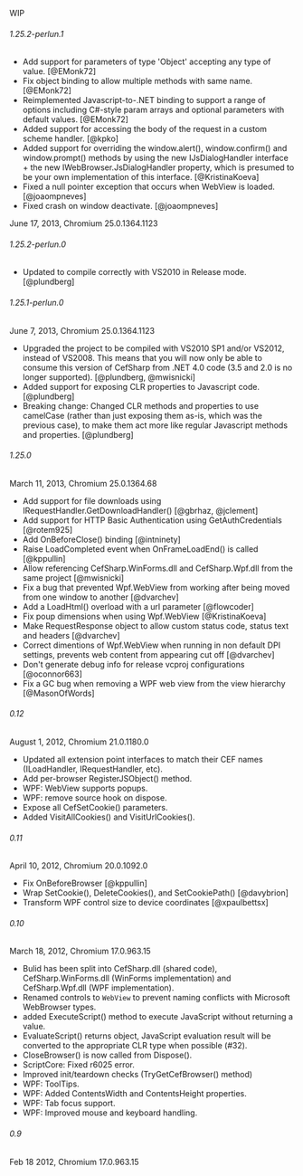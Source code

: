 WIP
###### 1.25.2-perlun.1

- Add support for parameters of type 'Object' accepting any type of value. [@EMonk72]
- Fix object binding to allow multiple methods with same name. [@EMonk72]
- Reimplemented Javascript-to-.NET binding to support a range of options including C#-style param arrays and optional parameters
  with default values. [@EMonk72]
- Added support for accessing the body of the request in a custom scheme handler. [@kpko]
- Added support for overriding the window.alert(), window.confirm() and window.prompt() methods by using the new IJsDialogHandler
  interface + the new IWebBrowser.JsDialogHandler property, which is presumed to be your own implementation of this interface.
  [@KristinaKoeva]
- Fixed a null pointer exception that occurs when WebView is loaded. [@joaompneves]
- Fixed crash on window deactivate. [@joaompneves]

June 17, 2013, Chromium 25.0.1364.1123
###### 1.25.2-perlun.0

- Updated to compile correctly with VS2010 in Release mode. [@plundberg]

###### 1.25.1-perlun.0
June 7, 2013, Chromium 25.0.1364.1123

- Upgraded the project to be compiled with VS2010 SP1 and/or VS2012, instead of VS2008. This means that you will now only be able to consume this version of CefSharp from .NET 4.0 code (3.5 and 2.0 is no longer supported). [@plundberg, @mwisnicki]
- Added support for exposing CLR properties to Javascript code. [@plundberg]
- Breaking change: Changed CLR methods and properties to use camelCase (rather than just exposing them as-is, which was the previous case), to make them act more like regular Javascript methods and properties. [@plundberg]

###### 1.25.0
March 11, 2013, Chromium 25.0.1364.68

- Add support for file downloads using IRequestHandler.GetDownloadHandler() [@gbrhaz, @jclement]
- Add support for HTTP Basic Authentication using GetAuthCredentials [@rotem925]
- Add OnBeforeClose() binding [@intninety]
- Raise LoadCompleted event when OnFrameLoadEnd() is called [@kppullin]
- Allow referencing CefSharp.WinForms.dll and CefSharp.Wpf.dll from the same project [@mwisnicki]
- Fix a bug that prevented Wpf.WebView from working after being moved from one window to another [@dvarchev]
- Add a LoadHtml() overload with a url parameter [@flowcoder]
- Fix poup dimensions when using Wpf.WebView [@KristinaKoeva]
- Make RequestResponse object to allow custom status code, status text and headers [@dvarchev]
- Correct dimentions of Wpf.WebView when running in non default DPI settings, prevents web content from appearing cut off [@dvarchev]
- Don't generate debug info for release vcproj configurations [@oconnor663]
- Fix a GC bug when removing a WPF web view from the view hierarchy [@MasonOfWords]

###### 0.12
August 1, 2012, Chromium 21.0.1180.0

- Updated all extension point interfaces to match their CEF names (ILoadHandler, IRequestHandler, etc).
- Add per-browser RegisterJSObject() method.
- WPF: WebView supports popups.
- WPF: remove source hook on dispose.
- Expose all CefSetCookie() parameters.
- Added VisitAllCookies() and VisitUrlCookies().

###### 0.11
April 10, 2012, Chromium 20.0.1092.0

- Fix OnBeforeBrowser [@kppullin]
- Wrap SetCookie(), DeleteCookies(), and SetCookiePath() [@davybrion]
- Transform WPF control size to device coordinates [@xpaulbettsx]

###### 0.10
March 18, 2012, Chromium 17.0.963.15

- Bulid has been split into CefSharp.dll (shared code), CefSharp.WinForms.dll (WinForms implementation) and CefSharp.Wpf.dll (WPF implementation).
- Renamed controls to `WebView` to prevent naming conflicts with Microsoft WebBrowser types.
- added ExecuteScript() method to execute JavaScript without returning a value.
- EvaluateScript() returns object, JavaScript evaluation result will be converted to the appropriate CLR type when possible (#32).
- CloseBrowser() is now called from Dispose().
- ScriptCore: Fixed r6025 error.
- Improved init/teardown checks (TryGetCefBrowser() method)
- WPF: ToolTips.
- WPF: Added ContentsWidth and ContentsHeight properties.
- WPF: Tab focus support.
- WPF: Improved mouse and keyboard handling.


###### 0.9
Feb 18 2012, Chromium 17.0.963.15
